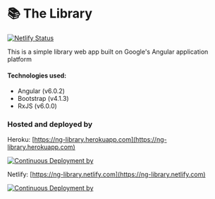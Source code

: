 # 📚 The Library
[![Netlify Status](https://api.netlify.com/api/v1/badges/2a3b9145-81df-41c6-9002-77c601f5c1ad/deploy-status)](https://app.netlify.com/sites/ng-library/deploys)

This is a simple library web app built on Google's Angular application platform
#### Technologies used:
* Angular (v6.0.2)
* Bootstrap (v4.1.3)
* RxJS (v6.0.0)

### Hosted and deployed by

Heroku: [https://ng-library.herokuapp.com](https://ng-library.herokuapp.com)

[![Continuous Deployment by](https://www.herokucdn.com/deploy/button.svg)](https://ng-library.herokuapp.com)


Netlify: [https://ng-library.netlify.com](https://ng-library.netlify.com)

[![Continuous Deployment by](https://www.netlify.com/img/global/badges/netlify-color-accent.svg)](https://ng-library.netlify.com)
